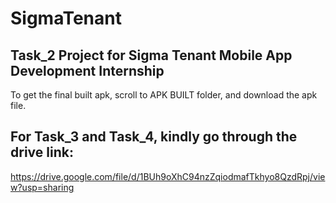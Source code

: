 # SigmaTenant

## Task_2 Project for Sigma Tenant Mobile App Development Internship

To get the final built apk, scroll to APK BUILT folder, and download the apk file.

## For Task_3 and Task_4, kindly go through the drive link:

https://drive.google.com/file/d/1BUh9oXhC94nzZqiodmafTkhyo8QzdRpj/view?usp=sharing
